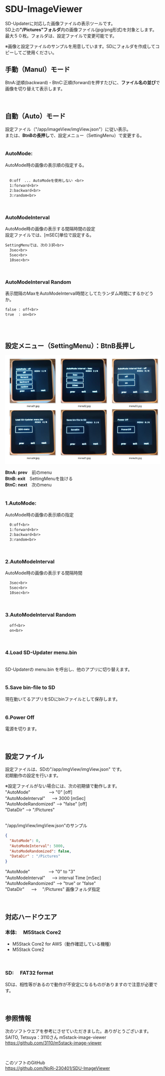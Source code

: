# SDU-ImageViewer

SD-Updaterに対応した画像ファイルの表示ツールです。<br>
SD上の<b>"/Pictures"フォルダ</b>内の画像ファイル(jpg/png形式)を対象とします。<br>
最大５０枚。フォルダは、設定ファイルで変更可能です。<br>

※画像と設定ファイルのサンプルを用意しています。SDにフォルダを作成してコピーしてご使用ください。<br>



## 手動（Manul）モード  <br>
  BtnA:逆順(backward)・BtnC:正順(forward)を押すたびに、<b>ファイル名の並び</b>で画像を切り替えて表示します。<br>
  <br>
  <br>


## 自動（Auto）モード  <br>
  設定ファイル（"/app/imageView/imgView.json"）に従い表示。<br>
  または、<b>BtnBの長押し</b>で、設定メニュー（SettingMenu）で変更する。<br>
<br>
  ### AutoMode:<br>
  AutoMode時の画像の表示順の指定する。<br>
  <br>

      0:off　... AutoModeを使用しない <br>
      1:forward<br>
      2:backward<br>
      3:random<br>
<br>

  ### AutoModeInterval<br>
  AutoMode時の画像の表示する間隔時間の設定<br>
  設定ファイルでは、[mSEC]単位で設定する。<br>

    SettingMenuでは、次の３択<br>
      3sec<br>
      5sec<br>
      10sec<br>
  <br>

  ### AutoModeInterval Random<br>

  表示間隔のMaxをAutoModeInterval時間としてたランダム時間にするかどうか。<br>
    
    false : off<br>
    true  : on<br>
  <br>
  <br>

## 設定メニュー（SettingMenu）：BtnB長押し<br>
  
  ![画像](images/menu-all.jpg )<br>
  
  <b>BtnA: prev</b>　前のmenu<br>
  <b>BtnB: exit</b>　SettingMenuを抜ける<br>
  <b>BtnC: next</b>　次のmenu<br>
<br>

  ### 1.AutoMode:<br>
  AutoMode時の画像の表示順の指定<br>

      0:off<br>
      1:forward<br>
      2:backward<br>
      3:random<br>
<br>

  ### 2.AutoModeInterval<br>
  AutoMode時の画像の表示する間隔時間<br>
  
      3sec<br>
      5sec<br>
      10sec<br>
  <br>

  ### 3.AutoModeInterval Random<br>
  
      off<br>
      on<br>
  <br>
  
  ### 4.Load SD-Updater menu.bin<br>
<br>
SD-Updaterの menu.bin を呼出し、他のアプリに切り替えます。<br>
<br>

 ### 5.Save bin-file to SD<br>
現在動いてるアプリをSDにbinファイルとして保存します。<br>
<br>

 ### 6.Power Off<br>
電源を切ります。<br>
<br><br>

## 設定ファイル
設定ファイルは、SDの"/app/imgView/imgView.json" です。<br>
初期動作の設定を行います。<br>

※設定ファイルがない場合には、次の初期値で動作します。<br>
"AutoMode"　　　　 --> "0" [off]<br>
"AutoModeInterval" 　 --> 3000 [mSec]<br>
"AutoModeRandomized" --> "false" [off]<br>
"DataDir" --> "/Pictures"　<br>
<br>

"/app/imgView/imgView.json"のサンプル<br>

```json
{
  "AutoMode": 0,
  "AutoModeInterval": 5000,
  "AutoModeRandomized": false,
  "DataDir" : "/Pictures"
}
```
  "AutoMode"　　　　 -->  "0" to "3" <br>
  "AutoModeInterval"     　 -->  interval Time [mSec]<br>
  "AutoModeRandomized"      -->  "true" or "false"<br>
  "DataDir"  　 --> 　"/Pictures" 画像フォルダ指定<br>
<br>  <br>  


## 対応ハードウエア
### 本体:　 M5Stack Core2
- M5Stack Core2 for AWS（動作確認している機種）<br>
- M5Stack Core2 <br>
<br>

### SD:　 FAT32 format
SDは、相性等があるので動作が不安定になるものがありますので注意が必要です。</b><br>
<br><br>


## 参照情報
次のソフトウエアを参考にさせていただきました。ありがとうございます。<br>
SAITO, Tetsuya：3110さん m5stack-image-viewer<br>
https://github.com/3110/m5stack-image-viewer

<br>

このソフトのGitHub<br>
https://github.com/NoRi-230401/SDU-ImageViewer

<br><br><br>



